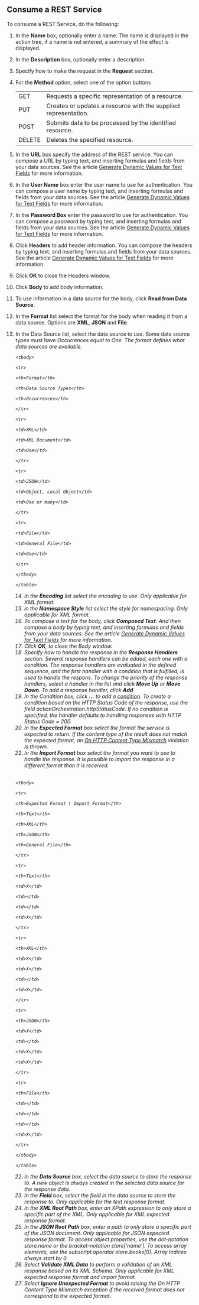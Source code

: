 ## Consume a REST Service

To consume a REST Service, do the following:

 1.  In the **Name** box, optionally enter a name. The name is displayed in the action tree, if a name is not entered, a summary of the effect is displayed.
2.  In the **Description** box, optionally enter a description.
3.  Specify how to make the request in the **Request** section.
4.  For the **Method** option, select one of the option buttons <table>

    <tbody>

    <tr>

    <td>GET</td>

    <td>Requests a specific representation of a resource.</td>

    </tr>

    <tr>

    <td>PUT</td>

    <td>Creates or updates a resource with the supplied representation.</td>

    </tr>

    <tr>

    <td>POST</td>

    <td>Submits data to be processed by the identified resource.</td>

    </tr>

    <tr>

    <td>DELETE</td>

    <td>Deletes the specified resource.</td>

    </tr>

    </tbody>

    </table> 
5.  In the **URL** box specify the address of the REST service. You can compose a URL by typing text, and inserting formulas and fields from your data sources. See the article [Generate Dynamic Values for Text Fields](../generate-dynamic-values-for-text-fields.md "Generate Dynamic Values for Text Fields") for more information.
6.  In the **User Name** box enter the user name to use for authentication. You can compose a user name by typing text, and inserting formulas and fields from your data sources. See the article [Generate Dynamic Values for Text Fields](../generate-dynamic-values-for-text-fields.md "Generate Dynamic Values for Text Fields") for more information.
7.  In the **Password Box** enter the password to use for authentication. You can compose a password by typing text, and inserting formulas and fields from your data sources. See the article [Generate Dynamic Values for Text Fields](../generate-dynamic-values-for-text-fields.md "Generate Dynamic Values for Text Fields") for more information.
8.  Click **Headers** to add header information. You can compose the headers by typing text, and inserting formulas and fields from your data sources. See the article [Generate Dynamic Values for Text Fields](../generate-dynamic-values-for-text-fields.md "Generate Dynamic Values for Text Fields") for more information.
9.  Click **OK** to close the Headers window.
10.  Click **Body** to add body information.
11.  To use information in a data source for the body, click **Read from Data Source**.
12.  In the **Format** list select the format for the body when reading it from a data source. Options are **XML**, **JSON** and **File**.
13.  In the Data Source list, select the data source to use. Some data source types must have <span style="FONT-STYLE: italic">Occurrences equal to <span style="FONT-WEIGHT: normal; FONT-STYLE: italic">One. The format defines what data sources are available. <table>

    <tbody>

    <tr>

    <th>Format</th>

    <th>Data Source Types</th>

    <th>Occurrences</th>

    </tr>

    <tr>

    <td>XML</td>

    <td>XML Document</td>

    <td>One</td>

    </tr>

    <tr>

    <td>JSON</td>

    <td>Object, Local Object</td>

    <td>One or many</td>

    </tr>

    <tr>

    <td>File</td>

    <td>General File</td>

    <td>One</td>

    </tr>

    </tbody>

    </table> 
14.  In the **Encoding** list select the encoding to use. Only applicable for XML format.
15.  in the **Namespace Style** list select the style for namespacing. Only applicable for XML format.
16.  To compose a text for the body, click **Composed Text**. And then compose a body by typing text, and inserting formulas and fields from your data sources. See the article [Generate Dynamic Values for Text Fields](../generate-dynamic-values-for-text-fields.md "Generate Dynamic Values for Text Fields") for more information.
17.  Click **OK**, to close the Body window.
18.  Specify how to handle the response in the **Response Handlers** section. Several response handlers can be added, each one with a condition. The response handlers are evaluated in the defined sequence, and the first handler with a condition that is fulfilled, is used to handle the respons. To change the priority of the response handlers, select a handler in the list and click **Move Up** or **Move Down**. To add a response handler, click **Add**.
19.  In the Condition box, click **...** to add a [condition](../../../common-concepts/conditions.md). To create a condition based on the HTTP Status Code of the response, use the field <span style="FONT-STYLE: italic">actionOrchestration.httpStatusCode. If no condition is specified, the handler defaults to handling responses with <span style="FONT-STYLE: italic">HTTP Status Code = 200.
20.  In the **Expected Format** box select the format the service is expected to return. If the content type of the result does not match the expected format, an [On HTTP Content Type Mismatch](../../exception-handling.md) violation is thrown.
21.  In the **Import Format** box select the format you want to use to handle the response. It is possible to import the response in a different format than it is received. <table>

    <tbody>

    <tr>

    <th>Expected Format \ Import Format</th>

    <th>Text</th>

    <th>XML</th>

    <th>JSON</th>

    <th>General File</th>

    </tr>

    <tr>

    <th>Text</th>

    <td>X</td>

    <td></td>

    <td></td>

    <td>X</td>

    </tr>

    <tr>

    <th>XML</th>

    <td>X</td>

    <td>X</td>

    <td></td>

    <td>X</td>

    </tr>

    <tr>

    <th>JSON</th>

    <td>X</td>

    <td></td>

    <td>X</td>

    <td>X</td>

    </tr>

    <tr>

    <th>File</th>

    <td></td>

    <td></td>

    <td></td>

    <td>X</td>

    </tr>

    </tbody>

    </table> 
22.  In the **Data Source** box, select the data source to store the response to. A new object is always created in the selected data source for the response data.
23.  In the **Field** <span style="FONT-WEIGHT: normal">box, select the field in the data source to store the response to. Only applicable for the text response format.
24.  In the **XML Root Path** box, enter an XPath expression to only store a specific part of the XML. Only applicable for XML expected response format.
25.  In the **JSON Root Path** box, enter a path to only store a specific part of the JSON document. Only applicable for JSON expected response format. To access object properties, use the dot-notation <span style="FONT-STYLE: italic">store.name or the bracket-notation <span style="FONT-STYLE: italic">store['name']. To access array elements, use the subscript operator <span style="FONT-STYLE: italic">store.books[0]. Array indices always start by 0.
26.  Select **Validate XML Data** to perform a validation of an XML response based on its XML Schema. Only applicable for <span style="FONT-STYLE: italic">XML expected response format and import format.
27.  Select **Ignore Unexpected Format** to avoid raising the <span style="FONT-WEIGHT: normal; FONT-STYLE: italic">On HTTP Content Type Mismatch exception if the received format does not correspond to the expected format.